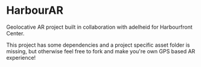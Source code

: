# HarbourAR

Geolocative AR project built in collaboration with adelheid for Harbourfront Center.

This project has some dependencies and a project specific asset folder is missing, but otherwise feel free to fork and make you're own GPS based AR experience!
